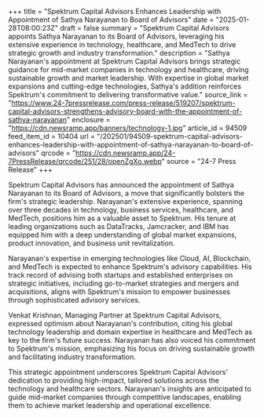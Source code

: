 +++
title = "Spektrum Capital Advisors Enhances Leadership with Appointment of Sathya Narayanan to Board of Advisors"
date = "2025-01-28T08:00:23Z"
draft = false
summary = "Spektrum Capital Advisors appoints Sathya Narayanan to its Board of Advisors, leveraging his extensive experience in technology, healthcare, and MedTech to drive strategic growth and industry transformation."
description = "Sathya Narayanan's appointment at Spektrum Capital Advisors brings strategic guidance for mid-market companies in technology and healthcare, driving sustainable growth and market leadership. With expertise in global market expansions and cutting-edge technologies, Sathya's addition reinforces Spektrum's commitment to delivering transformative value."
source_link = "https://www.24-7pressrelease.com/press-release/519207/spektrum-capital-advisors-strengthens-advisory-board-with-the-appointment-of-sathya-narayanan"
enclosure = "https://cdn.newsramp.app/banners/technology-1.jpg"
article_id = 94509
feed_item_id = 10404
url = "/202501/94509-spektrum-capital-advisors-enhances-leadership-with-appointment-of-sathya-narayanan-to-board-of-advisors"
qrcode = "https://cdn.newsramp.app/24-7PressRelease/qrcode/251/28/openZgXo.webp"
source = "24-7 Press Release"
+++

<p>Spektrum Capital Advisors has announced the appointment of Sathya Narayanan to its Board of Advisors, a move that significantly bolsters the firm's strategic leadership. Narayanan's extensive experience, spanning over three decades in technology, business services, healthcare, and MedTech, positions him as a valuable asset to Spektrum. His tenure at leading organizations such as DataTracks, Jamcracker, and IBM has equipped him with a deep understanding of global market expansions, product innovation, and business unit revitalization.</p><p>Narayanan's expertise in emerging technologies like Cloud, AI, Blockchain, and MedTech is expected to enhance Spektrum's advisory capabilities. His track record of advising both startups and established enterprises on strategic initiatives, including go-to-market strategies and mergers and acquisitions, aligns with Spektrum's mission to empower businesses through sophisticated advisory services.</p><p>Venkat Krishnan, Managing Partner at Spektrum Capital Advisors, expressed optimism about Narayanan's contribution, citing his global technology leadership and domain expertise in healthcare and MedTech as key to the firm's future success. Narayanan has also voiced his commitment to Spektrum's mission, emphasizing his focus on driving sustainable growth and facilitating industry transformation.</p><p>This strategic appointment underscores Spektrum Capital Advisors' dedication to providing high-impact, tailored solutions across the technology and healthcare sectors. Narayanan's insights are anticipated to guide mid-market companies through competitive landscapes, enabling them to achieve market leadership and operational excellence.</p>